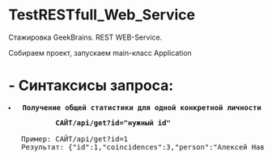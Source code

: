 # TestRESTfull_Web_Service
Стажировка GeekBrains. REST WEB-Service.

Собираем проект, запускаем main-класс Application

# - Синтаксисы запроса:
<pre><b><li> Получение общей статистики для одной конкретной личности по id из таблицы persons</b></pre></li>
<pre><b>           САЙТ/api/get?id="нужный id"</b>

   Пример: САЙТ/api/get?id=1
   Результат: {"id":1,"coincidences":3,"person":"Алексей Навальный"}
</pre>
